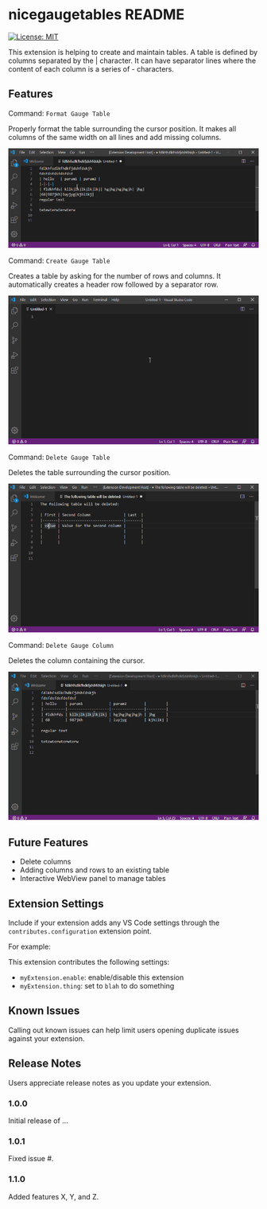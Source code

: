 # nicegaugetables README

[![License: MIT](https://img.shields.io/badge/License-MIT-yellow.svg)](https://opensource.org/licenses/MIT)

This extension is helping to create and maintain tables.
A table is defined by columns separated by the | character. It can have separator lines where the content of each column is a series of - characters.

## Features

Command: `Format Gauge Table`

Properly format the table surrounding the cursor position. It makes all columns of the same width on all lines and add missing columns.

![Demo](formattable.gif)

Command: `Create Gauge Table`

Creates a table by asking for the number of rows and columns. It automatically creates a header row followed by a separator row.

![Demo](createtable.gif)

Command: `Delete Gauge Table`

Deletes the table surrounding the cursor position. 

![Demo](deletetable.gif)

Command: `Delete Gauge Column`

Deletes the column containing the cursor. 

![Demo](deletecolumn.gif)

## Future Features

* Delete columns
* Adding columns and rows to an existing table
* Interactive WebView panel to manage tables

## Extension Settings

Include if your extension adds any VS Code settings through the `contributes.configuration` extension point.

For example:

This extension contributes the following settings:

* `myExtension.enable`: enable/disable this extension
* `myExtension.thing`: set to `blah` to do something

## Known Issues

Calling out known issues can help limit users opening duplicate issues against your extension.

## Release Notes

Users appreciate release notes as you update your extension.

### 1.0.0

Initial release of ...

### 1.0.1

Fixed issue #.

### 1.1.0

Added features X, Y, and Z.
